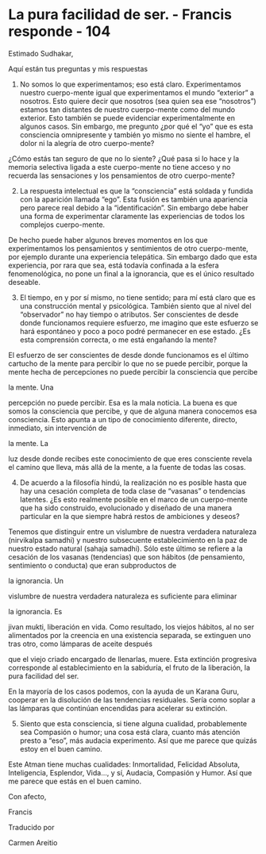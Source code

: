 # La pura facilidad de ser. - Francis responde - 104

Estimado Sudhakar,

Aquí están tus preguntas y mis respuestas

1. No somos lo que experimentamos; eso está claro. Experimentamos nuestro cuerpo-mente igual que experimentamos el mundo “exterior” a nosotros. Esto quiere decir que nosotros (sea quien sea ese “nosotros”) estamos tan distantes de nuestro cuerpo-mente como del mundo exterior. Esto también se puede evidenciar experimentalmente en algunos casos. Sin embargo, me pregunto ¿por qué el “yo” que es esta consciencia omnipresente y también yo mismo no siente el hambre, el dolor ni la alegría de otro cuerpo-mente?

¿Cómo estás tan seguro de que no lo siente? ¿Qué pasa si lo hace y la memoria selectiva ligada a este cuerpo-mente no tiene acceso y no recuerda las sensaciones y los pensamientos de otro cuerpo-mente?

2. La respuesta intelectual es que la “consciencia” está soldada y fundida con la aparición llamada “ego”. Esta fusión es también una apariencia pero parece real debido a la “identificación”. Sin embargo debe haber una forma de experimentar claramente las experiencias de todos los complejos cuerpo-mente.

De hecho puede haber algunos breves momentos en los que experimentamos los pensamientos y sentimientos de otro cuerpo-mente, por ejemplo durante una experiencia telepática. Sin embargo dado que esta experiencia, por rara que sea, está todavía confinada a la esfera fenomenológica, no pone un final a la ignorancia, que es el único resultado deseable.

3. El tiempo, en y por sí mismo, no tiene sentido; para mí está claro que es una construcción mental y psicológica. También siento que al nivel del “observador” no hay tiempo o atributos. Ser conscientes de desde donde funcionamos requiere esfuerzo, me imagino que este esfuerzo se hará espontáneo y poco a poco podré permanecer en ese estado. ¿Es esta comprensión correcta, o me está engañando la mente?

El esfuerzo de ser conscientes de desde donde funcionamos es el último cartucho de la mente para percibir lo que no se puede percibir, porque la mente hecha de percepciones no puede percibir la consciencia que percibe 

la mente. Una

percepción no puede percibir. Esa es la mala noticia. La buena es que somos la consciencia que percibe, y que de alguna manera conocemos esa consciencia. Esto apunta a un tipo de conocimiento diferente, directo, inmediato, sin intervención de 

la mente. La

luz desde donde recibes este conocimiento de que eres consciente revela el camino que lleva, más allá de la mente, a la fuente de todas las cosas.

4. De acuerdo a la filosofía hindú, la realización no es posible hasta que hay una cesación completa de toda clase de “vasanas” o tendencias latentes. ¿Es esto realmente posible en el marco de un cuerpo-mente que ha sido construido, evolucionado y diseñado de una manera particular en la que siempre habrá restos de ambiciones y deseos?

Tenemos que distinguir entre un vislumbre de nuestra verdadera naturaleza (nirvikalpa samadhi) y nuestro subsecuente establecimiento en la paz de nuestro estado natural (sahaja samadhi). Sólo este último se refiere a la cesación de los vasanas (tendencias) que son hábitos (de pensamiento, sentimiento o conducta) que eran subproductos de 

la ignorancia. Un

vislumbre de nuestra verdadera naturaleza es suficiente para eliminar 

la ignorancia. Es

jivan mukti, liberación en vida. Como resultado, los viejos hábitos, al no ser alimentados por la creencia en una existencia separada, se extinguen uno tras otro, como lámparas de aceite después

que el viejo criado encargado de llenarlas, muere. Esta extinción progresiva corresponde al establecimiento en la sabiduría, el fruto de la liberación, la pura facilidad del ser. 

En la mayoría de los casos podemos, con la ayuda de un Karana Guru, cooperar en la disolución de las tendencias residuales. Sería como soplar a las lámparas que continúan encendidas para acelerar su extinción.

5. Siento que esta consciencia, si tiene alguna cualidad, probablemente sea Compasión o humor; una cosa está clara, cuanto más atención presto a “eso”, más audacia experimento. Así que me parece que quizás estoy en el buen camino.

Este Atman tiene muchas cualidades: Inmortalidad, Felicidad Absoluta, Inteligencia, Esplendor, Vida…, y sí, Audacia, Compasión y Humor. Así que me parece que estás en el buen camino.

Con afecto, 

Francis

Traducido por 

Carmen Areitio

